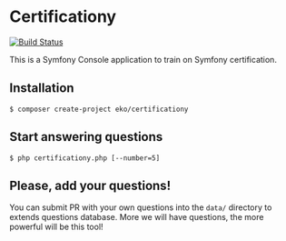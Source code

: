 Certificationy
==============

[![Build Status](https://secure.travis-ci.org/eko/certificationy.png?branch=master)](http://travis-ci.org/eko/certificationy)

This is a Symfony Console application to train on Symfony certification.

Installation
------------

```
$ composer create-project eko/certificationy
```

Start answering questions
-------------------------

```
$ php certificationy.php [--number=5]
```

Please, add your questions!
---------------------------

You can submit PR with your own questions into the `data/` directory to extends questions database.
More we will have questions, the more powerful will be this tool!

